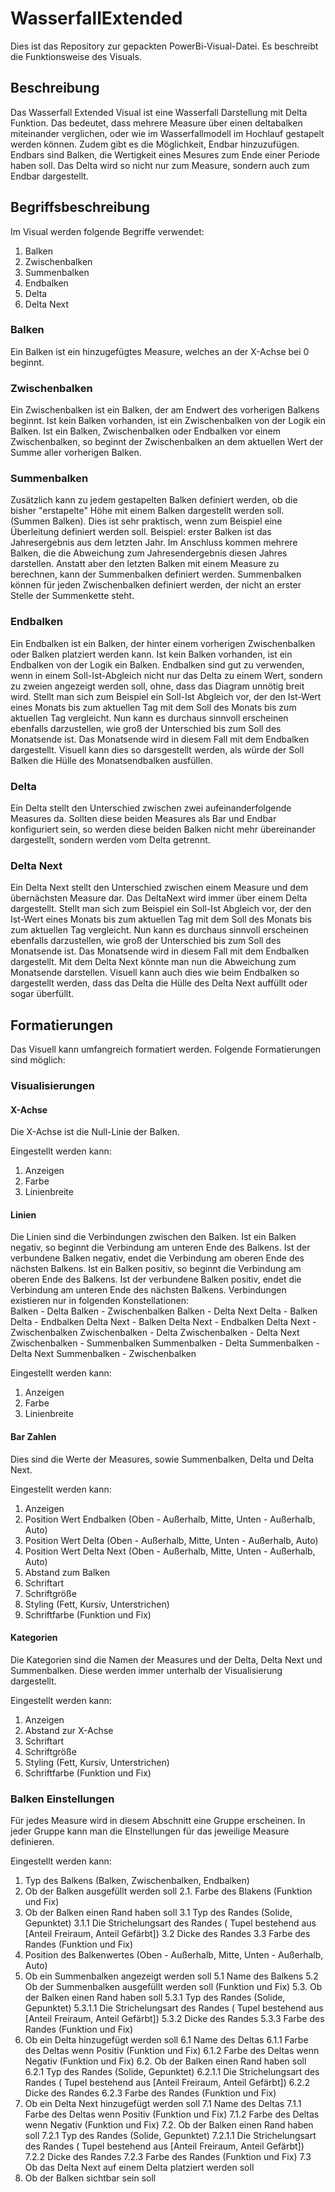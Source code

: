 # WasserfallExtended

Dies ist das Repository zur gepackten PowerBi-Visual-Datei. Es beschreibt die Funktionsweise des Visuals. 

## Beschreibung

Das Wasserfall Extended Visual ist eine Wasserfall Darstellung mit Delta Funktion. Das bedeutet, dass mehrere Measure über einen deltabalken miteinander verglichen, oder wie im Wasserfallmodell im Hochlauf gestapelt werden können. Zudem gibt es die Möglichkeit, Endbar hinzuzufügen. Endbars sind Balken, die Wertigkeit eines Mesures zum Ende einer Periode haben soll. Das Delta wird so nicht nur zum Measure, sondern auch zum Endbar dargestellt.

## Begriffsbeschreibung

Im Visual werden folgende Begriffe verwendet: 
1. Balken
2. Zwischenbalken
3. Summenbalken
4. Endbalken
5. Delta
6. Delta Next

### Balken
Ein Balken ist ein hinzugefügtes Measure, welches an der X-Achse bei 0 beginnt.

### Zwischenbalken
Ein Zwischenbalken ist ein Balken, der am Endwert des vorherigen Balkens beginnt. Ist kein Balken vorhanden, ist ein Zwischenbalken von der Logik ein Balken. 
Ist ein Balken, Zwischenbalken oder Endbalken vor einem Zwischenbalken, so beginnt der Zwischenbalken an dem aktuellen Wert der Summe aller vorherigen Balken. 

### Summenbalken
Zusätzlich kann zu jedem gestapelten Balken definiert werden, ob die bisher "erstapelte" Höhe mit einem Balken dargestellt werden soll. (Summen Balken). Dies ist sehr praktisch, wenn zum Beispiel eine Überleitung definiert werden soll. Beispiel: erster Balken ist das Jahresergebnis aus dem letzten Jahr. Im Anschluss kommen mehrere Balken, die die Abweichung zum Jahresendergebnis diesen Jahres darstellen. Anstatt aber den letzten Balken mit einem Measure zu berechnen, kann der Summenbalken definiert werden. Summenbalken können für jeden Zwischenbalken definiert werden, der nicht an erster Stelle der Summenkette steht.

### Endbalken
Ein Endbalken ist ein Balken, der hinter einem vorherigen Zwischenbalken oder Balken platziert werden kann. Ist kein Balken vorhanden, ist ein Endbalken von der Logik ein Balken. 
Endbalken sind gut zu verwenden, wenn in einem Soll-Ist-Abgleich nicht nur das Delta zu einem Wert, sondern zu zweien angezeigt werden soll, ohne, dass das Diagram unnötig breit wird. 
Stellt man sich zum Beispiel ein Soll-Ist Abgleich vor, der den Ist-Wert eines Monats bis zum aktuellen Tag mit dem Soll des Monats bis zum aktuellen Tag vergleicht. Nun kann es durchaus sinnvoll erscheinen ebenfalls darzustellen, wie groß der Unterschied bis zum Soll des Monatsende ist. Das Monatsende wird in diesem Fall mit dem Endbalken dargestellt. Visuell kann dies so darsgestellt werden, als würde der Soll Balken die Hülle des Monatsendbalken ausfüllen. 

### Delta
Ein Delta stellt den Unterschied zwischen zwei aufeinanderfolgende Measures da. Sollten diese beiden Measures als Bar und Endbar konfiguriert sein, so werden diese beiden Balken nicht mehr übereinander dargestellt, sondern werden vom Delta getrennt.

### Delta Next
Ein Delta Next stellt den Unterschied zwischen einem Measure und dem übernächsten Measure dar. Das DeltaNext wird immer über einem Delta dargestellt. Stellt man sich zum Beispiel ein Soll-Ist Abgleich vor, der den Ist-Wert eines Monats bis zum aktuellen Tag mit dem Soll des Monats bis zum aktuellen Tag vergleicht. Nun kann es durchaus sinnvoll erscheinen ebenfalls darzustellen, wie groß der Unterschied bis zum Soll des Monatsende ist. Das Monatsende wird in diesem Fall mit dem Endbalken dargestellt. Mit dem Delta Next könnte man nun die Abweichung zum Monatsende darstellen. Visuell kann auch dies wie beim Endbalken so dargestellt werden, dass das Delta die Hülle des Delta Next auffüllt oder sogar überfüllt.
 

## Formatierungen
Das Visuell kann umfangreich formatiert werden. Folgende Formatierungen sind möglich:

### Visualisierungen

#### X-Achse
Die X-Achse ist die Null-Linie der Balken.

Eingestellt werden kann:
1. Anzeigen
2. Farbe
3. Linienbreite

#### Linien
Die Linien sind die Verbindungen zwischen den Balken. Ist ein Balken negativ, so beginnt die Verbindung am unteren Ende des Balkens. Ist der verbundene Balken negativ, endet die Verbindung am oberen Ende des nächsten Balkens. Ist ein Balken positiv, so beginnt die Verbindung am oberen Ende des Balkens. Ist der verbundene Balken positiv, endet die Verbindung am unteren Ende des nächsten Balkens. Verbindungen existieren nur in folgenden Konstellationen:  
Balken - Delta
Balken - Zwischenbalken
Balken - Delta Next
Delta - Balken
Delta - Endbalken
Delta Next - Balken
Delta Next - Endbalken
Delta Next - Zwischenbalken
Zwischenbalken - Delta
Zwischenbalken - Delta Next
Zwischenbalken - Summenbalken
Summenbalken - Delta
Summenbalken - Delta Next
Summenbalken - Zwischenbalken

Eingestellt werden kann:
1. Anzeigen
2. Farbe
3. Linienbreite

#### Bar Zahlen
Dies sind die Werte der Measures, sowie Summenbalken, Delta und Delta Next.

Eingestellt werden kann:
1. Anzeigen
2. Position Wert Endbalken (Oben - Außerhalb, Mitte, Unten - Außerhalb, Auto)
3. Position Wert Delta (Oben - Außerhalb, Mitte, Unten - Außerhalb, Auto)
4. Position Wert Delta Next (Oben - Außerhalb, Mitte, Unten - Außerhalb, Auto)
5. Abstand zum Balken
6. Schriftart
7. Schriftgröße
8. Styling (Fett, Kursiv, Unterstrichen)
9. Schriftfarbe (Funktion und Fix)

#### Kategorien
Die Kategorien sind die Namen der Measures und der Delta, Delta Next und Summenbalken. Diese werden immer unterhalb der Visualisierung dargestellt. 

Eingestellt werden kann:
1. Anzeigen
5. Abstand zur X-Achse
6. Schriftart
7. Schriftgröße
8. Styling (Fett, Kursiv, Unterstrichen)
9. Schriftfarbe (Funktion und Fix)

### Balken Einstellungen
Für jedes Measure wird in diesem Abschnitt eine Gruppe erscheinen. In jeder Gruppe kann man die EInstellungen für das jeweilige Measure definieren.

Eingestellt werden kann: 
1. Typ des Balkens (Balken, Zwischenbalken, Endbalken)
2. Ob der Balken ausgefüllt werden soll
 2.1. Farbe des Blakens (Funktion und Fix)
3. Ob der Balken einen Rand haben soll
 3.1 Typ des Randes (Solide, Gepunktet)
  3.1.1 Die Strichelungsart des Randes ( Tupel bestehend aus [Anteil Freiraum, Anteil Gefärbt])
 3.2 Dicke des Randes
 3.3 Farbe des Randes (Funktion und Fix)
4. Position des Balkenwertes  (Oben - Außerhalb, Mitte, Unten - Außerhalb, Auto)
5. Ob ein Summenbalken angezeigt werden soll
 5.1 Name des Balkens
 5.2 Ob der Summenbalken ausgefüllt werden soll (Funktion und Fix)
 5.3. Ob der Balken einen Rand haben soll
  5.3.1 Typ des Randes (Solide, Gepunktet)
   5.3.1.1 Die Strichelungsart des Randes ( Tupel bestehend aus [Anteil Freiraum, Anteil Gefärbt])
  5.3.2 Dicke des Randes
  5.3.3 Farbe des Randes (Funktion und Fix)
6. Ob ein Delta hinzugefügt werden soll
 6.1 Name des Deltas
  6.1.1 Farbe des Deltas wenn Positiv (Funktion und Fix)
  6.1.2 Farbe des Deltas wenn Negativ (Funktion und Fix)
 6.2. Ob der Balken einen Rand haben soll
  6.2.1 Typ des Randes (Solide, Gepunktet)
   6.2.1.1 Die Strichelungsart des Randes ( Tupel bestehend aus [Anteil Freiraum, Anteil Gefärbt])
  6.2.2 Dicke des Randes
  6.2.3 Farbe des Randes (Funktion und Fix)
7. Ob ein Delta Next hinzugefügt werden soll
 7.1 Name des Deltas
  7.1.1 Farbe des Deltas wenn Positiv (Funktion und Fix)
  7.1.2 Farbe des Deltas wenn Negativ (Funktion und Fix)
 7.2. Ob der Balken einen Rand haben soll
  7.2.1 Typ des Randes (Solide, Gepunktet)
   7.2.1.1 Die Strichelungsart des Randes ( Tupel bestehend aus [Anteil Freiraum, Anteil Gefärbt])
  7.2.2 Dicke des Randes
  7.2.3 Farbe des Randes (Funktion und Fix)
 7.3 Ob das Delta Next auf einem Delta platziert werden soll
8. Ob der Balken sichtbar sein soll
